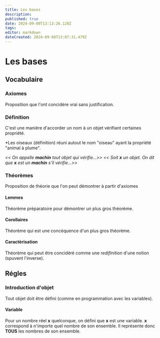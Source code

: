 ```yaml
---
title: Les bases
description: 
published: true
date: 2024-09-08T13:13:26.128Z
tags: 
editor: markdown
dateCreated: 2024-09-08T13:07:31.479Z
---
```


# Les bases

## Vocabulaire

### Axiomes

Proposition que l'ont concidére vrai sans justification.

### Définition

C'est une manière d'accorder un nom à un objet vérifiant certaines propriété.

*Les oiseaux (définition) réuni autout le nom "oiseau" ayant la propriété "animal à plume".

*<< On appelle **machin** tout objet qui vérifie...>>*
*<< Soit **x** un objet. On dit que **x** est un **machin** s'il vérifie...>>*

### Théorèmes

Proposition de théorie que l'on peut démontrer à partir d'axiomes

#### Lemmes

Théorème préparatoire pour démontrer un plus gros théorème.

#### Corollaires

Théorème qui est une concéquence d'un plus gros théorème.

#### Caractèrisation

Théorème qui peut être concidéré comme une *redifinition* d'une notion (spuvent l'inverse).

## Régles

### Introduction d'objet

Tout objet doit être défini (comme en programmation avec les variables).

#### Variable

Pour un nombre réel **x** quelconque, on défini que **x** est une variable. **x** correspond à n'importe quel nombre de son ensemble. Il représente donc **TOUS** les nombres de son ensemble.
